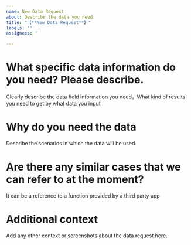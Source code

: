 ```yaml
---
name: New Data Request
about: Describe the data you need
title: "【**New Data Request**】"
labels: ''
assignees: ''

---
```


# What specific data information do you need? Please describe.
Clearly describe the data field information you need，What kind of results you need to get by what data you input

# Why do you need the data
Describe the scenarios in which the data will be used

# Are there any similar cases that we can refer to at the moment?
It can be a reference to a function provided by a third party app

# Additional context
Add any other context or screenshots about the data request here.
